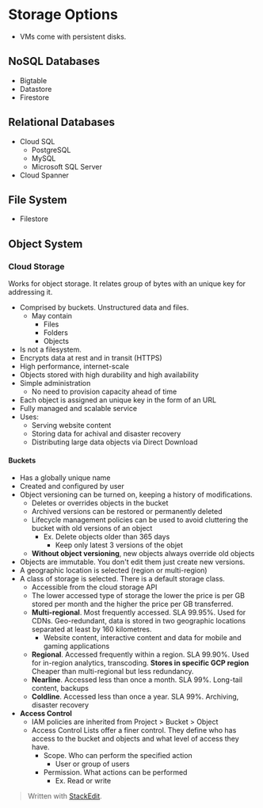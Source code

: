 
# Storage Options

- VMs come with persistent disks.

## NoSQL Databases
- Bigtable
- Datastore
- Firestore

## Relational Databases
- Cloud SQL
	- PostgreSQL
	- MySQL
	- Microsoft SQL Server
- Cloud Spanner

## File System
- Filestore

## Object System

### Cloud Storage 

Works for object storage. It relates group of bytes with an unique key for addressing it.

- Comprised by buckets. Unstructured data and files.
	- May contain
		- Files 
		- Folders
		- Objects 
- Is not a filesystem.
- Encrypts data at rest and in transit (HTTPS)
- High performance, internet-scale
- Objects stored with high durability and high availability
- Simple administration
	- No need to provision capacity ahead of time
- Each object is assigned an unique key in the form of an URL
- Fully managed and scalable service
- Uses:
	- Serving website content
	- Storing data for achival and disaster recovery
	- Distributing large data objects via Direct Download

#### Buckets
- Has a globally unique name
- Created and configured by user
- Object versioning can be turned on, keeping a history of modifications.
	- Deletes or overrides objects in the bucket
	- Archived versions can be restored or permanently deleted
	- Lifecycle management policies can be used to avoid cluttering the bucket with old versions of an object
		- Ex. Delete objects older than 365 days
			- Keep only latest 3 versions of the objet
	- **Without object versioning**, new objects always override old objects
- Objects are immutable. You don't edit them just create new versions.
- A geographic location is selected (region or multi-region)
- A class of storage is selected. There is a default storage class.
	- Accessible from the cloud storage API
	- The lower accessed type of storage the lower the price is per GB stored per month and the higher the price per GB transferred.
	- **Multi-regional**. Most frequently accessed. SLA 99.95%. Used for CDNs. Geo-redundant, data is stored in two geographic locations separated at least by 160 kilometres.
		- Website content, interactive content and data for mobile and gaming applications
	- **Regional**. Accessed frequently within a region. SLA 99.90%. Used for in-region analytics, transcoding. **Stores in specific GCP region** Cheaper than multi-regional but less redundancy.
	- **Nearline**. Accessed less than once a month. SLA 99%. Long-tail content, backups
	- **Coldline**. Accessed less than once a year. SLA 99%. Archiving, disaster recovery
- **Access Control**
	- IAM policies are inherited from Project > Bucket > Object
	- Access Control Lists offer a finer control. They define who has access to the bucket and objects and what level of access they have.
		- Scope. Who can perform the specified action
			- User or group of users 
		- Permission. What actions can be performed
			- Ex. Read or write


> Written with [StackEdit](https://stackedit.io/).
<!--stackedit_data:
eyJoaXN0b3J5IjpbLTE5NzAwMjI4MDQsNTcwMDA4NjIxLC0xOD
gxMTIwNzE1LDE0NjUxMzU5MTUsLTIwOTk0NDI3NzgsMTU2MTYz
ODg5MSwtMTQzMTA2NTM1OV19
-->